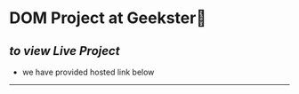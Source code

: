 # **DOM Project at Geekster🤩**

## _to view Live Project_ 

- we have provided hosted link below
---